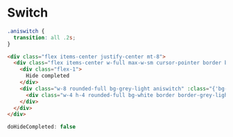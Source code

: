 # Switch

<!-- todo: explain assigning the opposite value in details -->
<!-- todo: maybe provide with a couple more complex examples -->

```css
.aniswitch {
  transition: all .2s;
}
```

```html
<div class="flex items-center justify-center mt-8">
  <div class="flex items-center w-full max-w-sm cursor-pointer border border-grey-lighter py-3 pl-6 pr-5 rounded-full" @click="doHideCompleted = !doHideCompleted">
    <div class="flex-1">
      Hide completed
    </div>
    <div class="w-8 rounded-full bg-grey-light aniswitch" :class="{'bg-teal': doHideCompleted}">
      <div class="w-4 h-4 rounded-full bg-white border border-grey-light aniswitch" :class="{'ml-4 border-teal': doHideCompleted}"></div>
    </div>
  </div>
</div>
```

```js
doHideCompleted: false
```